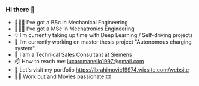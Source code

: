 ### Hi there 👋
- 👷🏼‍♂️ I've got a BSc in Mechanical Engineering
- 👨🏻‍💻 I've got a MSc in Mechatronics Engineering
- 💡 I’m currently taking up time with Deep Learning / Self-driving projects
- 🔋 I’m currently working on master thesis project "Autonomous charging system"
- 🚉 I am a Technical Sales Consultant at Siemens
- 📫 How to reach me: lucaromanello1997@gmail.com 
- 🦾 Let's visit my portfolio https://ibrahimovic19974.wixsite.com/website
- 🏋🏻 Work out and Movies passionate 🎞

<!--
**LucaRoma97/LucaRoma97** is a ✨ _special_ ✨ repository because its `README.md` (this file) appears on your GitHub profile.

Here are some ideas to get you started:

- 🔭 I’m currently working on ...
- 🌱 I’m currently learning ...
- 👯 I’m looking to collaborate on ...
- 🤔 I’m looking for help with ...
- 💬 Ask me about ...
- 📫 How to reach me: ...
- 😄 Pronouns: ...
- ⚡ Fun fact: ...
--
